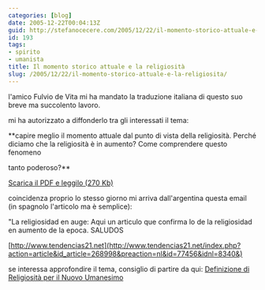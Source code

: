 ```yaml
---
categories: [blog]
date: 2005-12-22T00:04:13Z
guid: http://stefanocecere.com/2005/12/22/il-momento-storico-attuale-e-la-religiosita/
id: 193
tags:
- spirito
- umanista
title: Il momento storico attuale e la religiosità
slug: /2005/12/22/il-momento-storico-attuale-e-la-religiosita/
---
```


<a href='/wp-content/MomentoattualeReligiosita.pdf' title='' target='_blank'><img src='/wp-content/religiosita_arco.jpg' alt='' align='left' /></a>l'amico Fulvio de Vita mi ha mandato la traduzione italiana di questo suo breve ma succolento lavoro.
  
mi ha autorizzato a diffonderlo tra gli interessati il tema:

**capire meglio il momento attuale dal punto di vista della religiosità. Perché diciamo che la religiosità è in aumento? Come comprendere questo fenomeno
  
tanto poderoso?** 

<a href='/wp-content/MomentoattualeReligiosita.pdf' title='' target='_blank'>Scarica il PDF e leggilo (270 Kb)</a>

coincidenza proprio lo stesso giorno mi arriva dall'argentina questa email (in spagnolo l'articolo ma è semplice):
  
"La religiosidad en auge: Aqui un articulo que confirma lo de la religiosidad en aumento de la epoca. SALUDOS
  
[http://www.tendencias21.net](http://www.tendencias21.net/index.php?action=article&id_article=268998&preaction=nl&id=77456&idnl=8340&)

se interessa approfondire il tema, consiglio di partire da qui: [Definizione di Religiosità per il Nuovo Umanesimo](http://www.clum.net/md/mod-Encyclopedia-displayterm-id-360-vid-2.html)